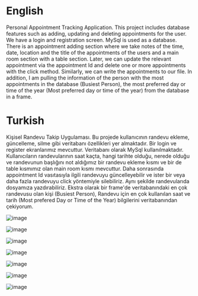 # English

Personal Appointment Tracking Application. This project includes database features such as adding, updating and deleting appointments for the user. We have a login and registration screen. MySql is used as a database. There is an appointment adding section where we take notes of the time, date, location and the title of the appointments of the users and a main room section with a table section. Later, we can update the relevant appointment via the appointment Id and delete one or more appointments with the click method. Similarly, we can write the appointments to our file. In addition, I am pulling the information of the person with the most appointments in the database (Busiest Person), the most preferred day or time of the year (Most preferred day or time of the year) from the database in a frame.

# Turkish

Kişisel Randevu Takip Uygulaması. Bu projede kullanıcının randevu ekleme, güncelleme, silme gibi veritabanı özellikleri yer almaktadır. Bir login ve register ekranlarımız mevcuttur. Veritabanı olarak MySql kullanılmaktadır. Kullanıcıların randevularının saat kaçta, hangi tarihte olduğu, nerede olduğu ve randevunun başlığını not aldığımız bir randevu ekleme kısmı ve bir de table kısmımız olan main room kısmı mevcuttur. Daha sonrasında appointment Id vasıtasıyla ilgili randevuyu güncelleyebilir ve ister bir veya daha fazla randevuyu click yöntemiyle silebiliriz. Aynı şekilde randevularıda dosyamıza yazdırabiliriz. Ekstra olarak bir frame'de veritabanındaki en çok randevusu olan kişi (Busiest Person), Randevu için en çok kullanılan saat ve tarih (Most prefered Day or Time of the Year) bilgilerini veritabanından çekiyorum.

![image](https://github.com/user-attachments/assets/e70585af-b736-43b7-8e23-93778549f402)




![image](https://github.com/user-attachments/assets/e0d52911-a3ee-4f7e-86df-82d899120500)




![image](https://github.com/user-attachments/assets/7475752e-406b-4545-95fc-4a94ed180058)





![image](https://github.com/user-attachments/assets/b8cdc940-3d2b-4b2b-b6cf-5606fc1d0db6)





![image](https://github.com/user-attachments/assets/df7ed8fe-0ae1-4ec0-92b9-d0bc7b96ae1f)





![image](https://github.com/user-attachments/assets/b0d79449-4f76-4476-946a-5bde54ed1df0)





![image](https://github.com/user-attachments/assets/7f4f4e0a-050a-49d1-be05-3f2a7e5f1e03)







